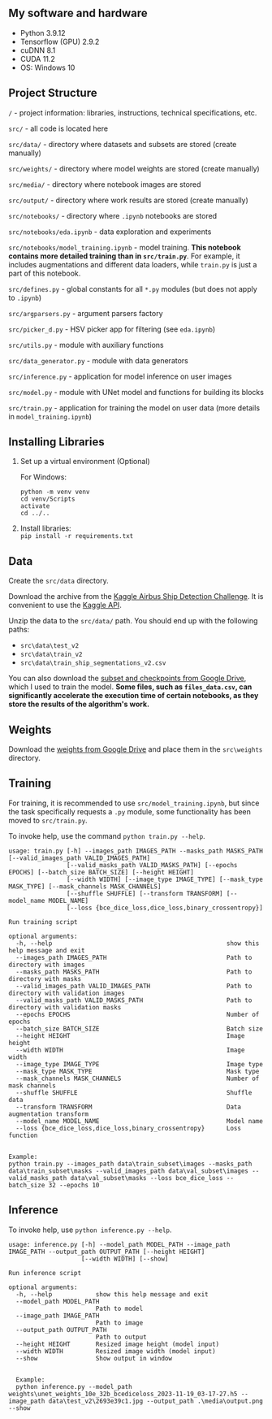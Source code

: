 ## My software and hardware

- Python 3.9.12
- Tensorflow (GPU) 2.9.2
- cuDNN 8.1
- CUDA 11.2
- OS: Windows 10


## Project Structure

`/` - project information: libraries, instructions, technical specifications, etc.

`src/` - all code is located here

`src/data/` - directory where datasets and subsets are stored (create manually)

`src/weights/` - directory where model weights are stored (create manually)

`src/media/` - directory where notebook images are stored

`src/output/` - directory where work results are stored (create manually)

`src/notebooks/` - directory where `.ipynb` notebooks are stored

`src/notebooks/eda.ipynb` - data exploration and experiments

`src/notebooks/model_training.ipynb` - model training. **This notebook contains more detailed training than in `src/train.py`**. For example, it includes augmentations and different data loaders, while `train.py` is just a part of this notebook.

`src/defines.py` - global constants for all `*.py` modules (but does not apply to `.ipynb`)

`src/argparsers.py` - argument parsers factory

`src/picker_d.py` - HSV picker app for filtering (see `eda.ipynb`)

`src/utils.py` - module with auxiliary functions

`src/data_generator.py` - module with data generators

`src/inference.py` - application for model inference on user images

`src/model.py` - module with UNet model and functions for building its blocks

`src/train.py` - application for training the model on user data (more details in `model_training.ipynb`)


## Installing Libraries

1) Set up a virtual environment (Optional) <br>

    For Windows:
    ```
    python -m venv venv
    cd venv/Scripts
    activate 
    cd ../..
    ```

2) Install libraries: <br>
`pip install -r requirements.txt`


## Data

Create the `src/data` directory.

Download the archive from the [Kaggle Airbus Ship Detection Challenge](https://www.kaggle.com/competitions/airbus-ship-detection). It is convenient to use the [Kaggle API](https://www.kaggle.com/docs/api).

Unzip the data to the `src/data/` path. You should end up with the following paths:
- `src\data\test_v2`
- `src\data\train_v2`
- `src\data\train_ship_segmentations_v2.csv`

You can also download the [subset and checkpoints from Google Drive](https://drive.google.com/drive/folders/1HAVF-6rz8LefGaEZDjvpI7yXx8R9PeGj?usp=sharing), which I used to train the model. **Some files, such as `files_data.csv`, can significantly accelerate the execution time of certain notebooks, as they store the results of the algorithm's work.**



## Weights

Download the [weights from Google Drive](https://drive.google.com/drive/folders/1HAVF-6rz8LefGaEZDjvpI7yXx8R9PeGj?usp=sharing) and place them in the `src\weights` directory.



## Training

For training, it is recommended to use `src/model_training.ipynb`, but since the task specifically requests a `.py` module, some functionality has been moved to `src/train.py`.

To invoke help, use the command `python train.py --help`.

```
usage: train.py [-h] --images_path IMAGES_PATH --masks_path MASKS_PATH [--valid_images_path VALID_IMAGES_PATH]
                [--valid_masks_path VALID_MASKS_PATH] [--epochs EPOCHS] [--batch_size BATCH_SIZE] [--height HEIGHT]
                [--width WIDTH] [--image_type IMAGE_TYPE] [--mask_type MASK_TYPE] [--mask_channels MASK_CHANNELS]
                [--shuffle SHUFFLE] [--transform TRANSFORM] [--model_name MODEL_NAME]
                [--loss {bce_dice_loss,dice_loss,binary_crossentropy}]

Run training script

optional arguments:
  -h, --help                                                show this help message and exit
  --images_path IMAGES_PATH                                 Path to directory with images
  --masks_path MASKS_PATH                                   Path to directory with masks
  --valid_images_path VALID_IMAGES_PATH                     Path to directory with validation images
  --valid_masks_path VALID_MASKS_PATH                       Path to directory with validation masks
  --epochs EPOCHS                                           Number of epochs
  --batch_size BATCH_SIZE                                   Batch size
  --height HEIGHT                                           Image height
  --width WIDTH                                             Image width 
  --image_type IMAGE_TYPE                                   Image type
  --mask_type MASK_TYPE                                     Mask type
  --mask_channels MASK_CHANNELS                             Number of mask channels
  --shuffle SHUFFLE                                         Shuffle data
  --transform TRANSFORM                                     Data augmentation transform
  --model_name MODEL_NAME                                   Model name
  --loss {bce_dice_loss,dice_loss,binary_crossentropy}      Loss function


Example: 
python train.py --images_path data\train_subset\images --masks_path data\train_subset\masks --valid_images_path data\val_subset\images --valid_masks_path data\val_subset\masks --loss bce_dice_loss --batch_size 32 --epochs 10
```


## Inference 

To invoke help, use `python inference.py --help`.

```
usage: inference.py [-h] --model_path MODEL_PATH --image_path IMAGE_PATH --output_path OUTPUT_PATH [--height HEIGHT]
                    [--width WIDTH] [--show]

Run inference script

optional arguments:
  -h, --help            show this help message and exit
  --model_path MODEL_PATH
                        Path to model
  --image_path IMAGE_PATH
                        Path to image
  --output_path OUTPUT_PATH
                        Path to output
  --height HEIGHT       Resized image height (model input)
  --width WIDTH         Resized image width (model input)
  --show                Show output in window


  Example: 
  python inference.py --model_path weights\unet_weights_10e_32b_bcediceloss_2023-11-19_03-17-27.h5 --image_path data\test_v2\2693e39c1.jpg --output_path .\media\output.png --show
```